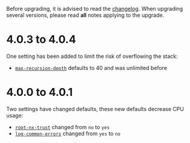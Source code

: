Before upgrading, it is advised to read the [changelog](../changelog.md).
When upgrading several versions, please read **all** notes applying to the upgrade.

# 4.0.3 to 4.0.4
One setting has been added to limit the risk of overflowing the stack:

 - [`max-recursion-depth`](settings.md#max-recursion-depth) defaults to 40 and was unlimited before

# 4.0.0 to 4.0.1
Two settings have changed defaults, these new defaults decrease CPU usage:

 - [`root-nx-trust`](settings.md#root-nx-trust) changed from `no` to `yes`
 - [`log-common-errors`](settings.md#log-common-errors) changed from `yes` to `no`
